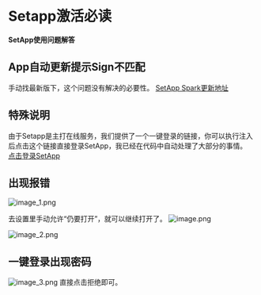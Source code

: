 # Setapp激活必读

**SetApp使用问题解答**

## App自动更新提示Sign不匹配

手动找最新版下，这个问题没有解决的必要性。
[SetApp Spark更新地址](https://store.setapp.com/updates/beta.xml)

## 特殊说明

由于Setapp是主打在线服务，我们提供了一个一键登录的链接，你可以执行注入后点击这个链接直接登录SetApp，我已经在代码中自动处理了大部分的事情。\
[点击登录SetApp](setapp://system/sign_in?access_token=fuckingyoutoken&user_email=qiuchenly@outlook.com)

## 出现报错

![image_1.png](image_1.png)

去设置里手动允许“仍要打开”，就可以继续打开了。
![image.png](image.png)

![image_2.png](image_2.png)

## 一键登录出现密码

![image_3.png](image_3.png)
直接点击拒绝即可。
